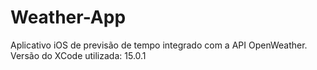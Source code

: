 # Weather-App

Aplicativo iOS de previsão de tempo integrado com a API OpenWeather.
Versão do XCode utilizada: 15.0.1
